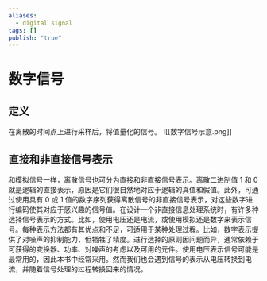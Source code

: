 ```yaml
---
aliases:
  - digital signal
tags: []
publish: "true"
---
```


# 数字信号
## 定义
在离散的时间点上进行采样后，将值量化的信号。
![[数字信号示意.png]]

## 直接和非直接信号表示
和模拟信号一样，离散信号也可分为直接和非直接信号表示。离散二进制值 1 和 0 就是逻辑的直接表示，原因是它们很自然地对应于逻辑的真值和假值。此外，可通过使用具有 0 或 1 值的数字序列获得离散信号的非直接信号表示，对这些数字进行编码使其对应于感兴趣的信号值。在设计一个非直接信息处理系统时，有许多种选择信号表示的方式。比如，使用电压还是电流，或使用模拟还是数字来表示信号。每种表示方法都有其优点和不足，可适用于某种处理过程。比如，数字表示提供了对噪声的抑制能力，但牺牲了精度。进行选择的原则因问题而异，通常依赖于可获得的变换器、功率、对噪声的考虑以及可用的元件。使用电压表示信号可能是最常用的，因此本书中经常采用。然而我们也会遇到信号的表示从电压转换到电流，并随着信号处理的过程转换回来的情况。